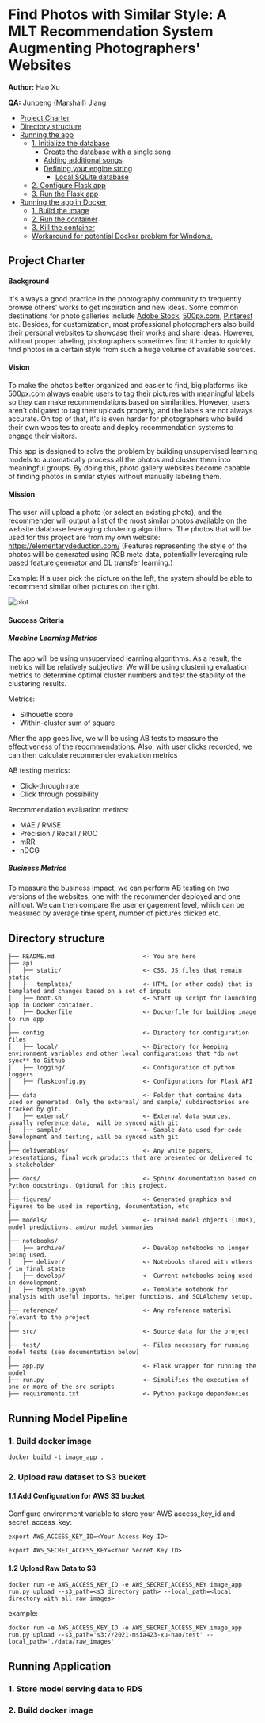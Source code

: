 # Find Photos with Similar Style: A MLT Recommendation System Augmenting Photographers' Websites

**Author:** Hao Xu

**QA:** Junpeng (Marshall) Jiang


<!-- toc -->
- [Project Charter](#project_charter)
- [Directory structure](#directory-structure)
- [Running the app](#running-the-app)
  * [1. Initialize the database](#1-initialize-the-database)
    + [Create the database with a single song](#create-the-database-with-a-single-song)
    + [Adding additional songs](#adding-additional-songs)
    + [Defining your engine string](#defining-your-engine-string)
      - [Local SQLite database](#local-sqlite-database)
  * [2. Configure Flask app](#2-configure-flask-app)
  * [3. Run the Flask app](#3-run-the-flask-app)
- [Running the app in Docker](#running-the-app-in-docker)
  * [1. Build the image](#1-build-the-image)
  * [2. Run the container](#2-run-the-container)
  * [3. Kill the container](#3-kill-the-container)
  * [Workaround for potential Docker problem for Windows.](#workaround-for-potential-docker-problem-for-windows)

<!-- tocstop -->

## Project Charter

#### Background 
It's always a good practice in the photography community to frequently browse others' works to get inspiration and new ideas. Some common destinations for photo galleries include [Adobe Stock](https://stock.adobe.com/), [500px.com](https://500px.com/), [Pinterest](https://www.pinterest.com/) etc. Besides, for customization, most professional photographers also build their personal websites to showcase their works and share ideas. However, without proper labeling, photographers sometimes find it harder to quickly find photos in a certain style from such a huge volume of available sources.

#### Vision
To make the photos better organized and easier to find, big platforms like 500px.com always enable users to tag their pictures with meaningful labels so they can make recommendations based on similarities. However, users aren't obligated to tag their uploads properly, and the labels are not always accurate. On top of that, it's is even harder for photographers who build their own websites to create and deploy recommendation systems to engage their visitors. 

This app is designed to solve the problem by building unsupervised learning models to automatically process all the photos and cluster them into meaningful groups. By doing this, photo gallery websites become capable of finding photos in similar styles without manually labeling them. 

#### Mission
The user will upload a photo (or select an existing photo), and the recommender will output a list of the most similar photos available on the website database leveraging clustering algorithms. The photos that will be used for this project are from my own website: https://elementarydeduction.com/ (Features representing the style of the photos will be generated using RGB meta data, potentially leveraging rule based feature generator and DL transfer learning.)

Example: 
If a user pick the picture on the left, the system should be able to recommend similar other pictures on the right.

![plot](./figures/examples.png)

#### Success Criteria

##### Machine Learning Metrics

The app will be using unsupervised learning algorithms. As a result, the metrics will be relatively subjective. We will be using clustering evaluation metrics to determine optimal cluster numbers and test the stability of the clustering results. 

Metrics:
- Silhouette score
- Within-cluster sum of square 

After the app goes live, we will be using AB tests to measure the effectiveness of the recommendations. Also, with user clicks recorded, we can then calculate recommender evaluation metrics

AB testing metrics:
- Click-through rate
- Click through possibility

Recommendation evaluation metircs:
- MAE / RMSE
- Precision / Recall / ROC
- mRR 
- nDCG

##### Business Metrics
To measure the business impact, we can perform AB testing on two versions of the websites, one with the recommender deployed and one without. We can then compare the user engagement level, which can be measured by average time spent, number of pictures clicked etc. 



## Directory structure 

```
├── README.md                         <- You are here
├── api
│   ├── static/                       <- CSS, JS files that remain static
│   ├── templates/                    <- HTML (or other code) that is templated and changes based on a set of inputs
│   ├── boot.sh                       <- Start up script for launching app in Docker container.
│   ├── Dockerfile                    <- Dockerfile for building image to run app  
│
├── config                            <- Directory for configuration files 
│   ├── local/                        <- Directory for keeping environment variables and other local configurations that *do not sync** to Github 
│   ├── logging/                      <- Configuration of python loggers
│   ├── flaskconfig.py                <- Configurations for Flask API 
│
├── data                              <- Folder that contains data used or generated. Only the external/ and sample/ subdirectories are tracked by git. 
│   ├── external/                     <- External data sources, usually reference data,  will be synced with git
│   ├── sample/                       <- Sample data used for code development and testing, will be synced with git
│
├── deliverables/                     <- Any white papers, presentations, final work products that are presented or delivered to a stakeholder 
│
├── docs/                             <- Sphinx documentation based on Python docstrings. Optional for this project. 
│
├── figures/                          <- Generated graphics and figures to be used in reporting, documentation, etc
│
├── models/                           <- Trained model objects (TMOs), model predictions, and/or model summaries
│
├── notebooks/
│   ├── archive/                      <- Develop notebooks no longer being used.
│   ├── deliver/                      <- Notebooks shared with others / in final state
│   ├── develop/                      <- Current notebooks being used in development.
│   ├── template.ipynb                <- Template notebook for analysis with useful imports, helper functions, and SQLAlchemy setup. 
│
├── reference/                        <- Any reference material relevant to the project
│
├── src/                              <- Source data for the project 
│
├── test/                             <- Files necessary for running model tests (see documentation below) 
│
├── app.py                            <- Flask wrapper for running the model 
├── run.py                            <- Simplifies the execution of one or more of the src scripts  
├── requirements.txt                  <- Python package dependencies 
```

## Running Model Pipeline
### 1. Build docker image
```
docker build -t image_app .
```

### 2. Upload raw dataset to S3 bucket

#### 1.1 Add Configuration for AWS S3 bucket

Configure environment variable to store your AWS access_key_id and secret_access_key:

```
export AWS_ACCESS_KEY_ID=<Your Access Key ID>

export AWS_SECRET_ACCESS_KEY=<Your Secret Key ID>
```

#### 1.2 Upload Raw Data to S3

```
docker run -e AWS_ACCESS_KEY_ID -e AWS_SECRET_ACCESS_KEY image_app run.py upload --s3_path=<s3 directory path> --local_path=<local directory with all raw images>
```
example:
```
docker run -e AWS_ACCESS_KEY_ID -e AWS_SECRET_ACCESS_KEY image_app run.py upload --s3_path='s3://2021-msia423-xu-hao/test' --local_path='./data/raw_images'
```

## Running Application

### 1. Store model serving data to RDS


### 2. Build docker image